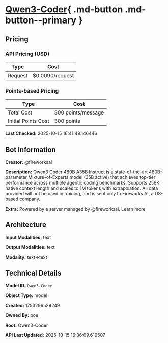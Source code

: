 # [Qwen3-Coder](https://poe.com/Qwen3-Coder){ .md-button .md-button--primary }

## Pricing

### API Pricing (USD)

| Type | Cost |
|------|------|
| Request | $0.0090/request |

### Points-based Pricing

| Type | Cost |
|------|------|
| Total Cost | 300 points/message |
| Initial Points Cost | 300 points |

**Last Checked:** 2025-10-15 16:41:49.146446


## Bot Information

**Creator:** @fireworksai

**Description:** Qwen3 Coder 480B A35B Instruct is a state-of-the-art 480B-parameter Mixture-of-Experts model (35B active) that achieves top-tier performance across multiple agentic coding benchmarks. Supports 256K native context length and scales to 1M tokens with extrapolation. All data provided will not be used in training, and is sent only to Fireworks AI, a US-based company.

**Extra:** Powered by a server managed by @fireworksai. Learn more


## Architecture

**Input Modalities:** text

**Output Modalities:** text

**Modality:** text->text


## Technical Details

**Model ID:** `Qwen3-Coder`

**Object Type:** model

**Created:** 1753296529249

**Owned By:** poe

**Root:** Qwen3-Coder

**API Last Updated:** 2025-10-15 16:36:09.619507

